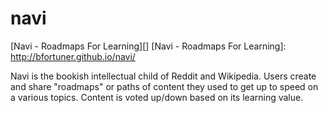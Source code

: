 navi
====

[Navi - Roadmaps For Learning][]
[Navi - Roadmaps For Learning]: http://bfortuner.github.io/navi/

Navi is the bookish intellectual child of Reddit and Wikipedia. Users create and share "roadmaps" or paths of content they used to get up to speed on a various topics. Content is voted up/down based on its learning value.  